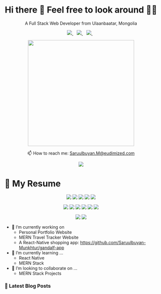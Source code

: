 

<h1 align='center'>
  Hi there 👋 Feel free to look around 👨‍💻
</h1>

<p align='center'>
  A Full Stack Web Developer from Ulaanbaatar, Mongolia
</p>



<p align='center'>
  
  <!--<a href="https://wa.me/5518996643974?text=Olá!%20Alexandre">
    <img src="https://img.shields.io/badge/WHATSAPP-%2325D366.svg?&style=for-the-badge&logo=whatsapp&logoColor=white" />    
  </a>&nbsp;&nbsp;-->
  <a href="https://linkedin.com/in/saruulbuyan-munkhtur-a82257185">
    <img src="https://img.shields.io/badge/linkedin-%230077B5.svg?&style=for-the-badge&logo=linkedin&logoColor=white" />
  </a>&nbsp;&nbsp;
  <a href="https://instagram.com/saruulbuyan_munkhtur">
    <img src="https://img.shields.io/badge/instagram-%23E4405F.svg?&style=for-the-badge&logo=instagram&logoColor=white" />        
  </a>&nbsp;&nbsp;
  <a href="https://medium.com/@SaruulbuyanMunkhtur">
    <img src="https://img.shields.io/badge/medium-%2312100E.svg?&style=for-the-badge&logo=medium&logoColor=white" />        
  </a>&nbsp;&nbsp;

  
</p>

<p align='center'>
  <a href="#"><img src="https://github-readme-stats.vercel.app/api?username=saruulbuyan-munkhtur&show_icons=true&count_private=true&theme=dark" width="350"></a>
</p>





<p align='center'>
  📫 How to reach me: <a href='mailto:saruulbuyan.m@eudimized.com'>Saruulbuyan.M@eudimized.com</a>
</p>
<p align='center'>
  <a href="#"><img src="https://badges.pufler.dev/visits/saruulbuyan-munkhtur/saruulbuyan-munkhtur"></a>
</p>

<h1> 📃 My Resume </h1>

<p align='center'>
          
  <img src="https://img.shields.io/badge/javascript-%23F7DF1E.svg?&style=for-the-badge&logo=javascript&logoColor=black" />
  <img src="https://img.shields.io/badge/react%20-%2320232a.svg?&style=for-the-badge&logo=react&logoColor=%2361DAFB" />
  <img src="https://img.shields.io/badge/gatsby%20-663399.svg?&style=for-the-badge&logo=gatsby&logoColor=white" />
  <img src="https://img.shields.io/badge/express.js%20-%23404d59.svg?&style=for-the-badge"/>
  <img src="https://img.shields.io/badge/html5%20-%23E34F26.svg?&style=for-the-badge&logo=html5&logoColor=white" />
          
</p>

<p align='center'>

  <img src="https://img.shields.io/badge/python%20-%2314354C.svg?&style=for-the-badge&logo=python&logoColor=white" />
  <img src="https://img.shields.io/badge/c++%20-%2300599C.svg?&style=for-the-badge&logo=c%2B%2B&logoColor=white" />
  <img src="https://img.shields.io/badge/node.js%20-%2343853D.svg?&style=for-the-badge&logo=node.js&logoColor=white" />
  <img src="https://img.shields.io/badge/sass%20-%23CC6699.svg?&style=for-the-badge&logo=sass&logoColor=white" />
  <img src="https://img.shields.io/badge/react_native%20-%2320232a.svg?&style=for-the-badge&logo=react&logoColor=%2361DAFB" />
  <img src="https://img.shields.io/badge/MongoDB-%234ea94b.svg?&style=for-the-badge&logo=mongodb&logoColor=white" />

</p>

<p align='center'>
    <img src="https://img.shields.io/badge/Microsoft%20Excel-217346?logo=microsoft-excel&logoColor=white&style=for-the-badge" />
  <img src="https://img.shields.io/badge/netlify%20-00C7B7.svg?&style=for-the-badge&logo=netlify&logoColor=white" />

</p>


- 🔭 I’m currently working on
     - Personal Portfolio Website
     - MERN Travel Tracker Website
     - A React-Native shopping app: https://github.com/Saruulbuyan-Munkhtur/gandalf-app
- 🌱 I’m currently learning ...
     - React Native
     - MERN Stack
- 👯 I’m looking to collaborate on ...
     - MERN Stack Projects

### 📕 Latest Blog Posts
<!-- BLOG-POST-LIST:START -->
<!-- BLOG-POST-LIST:END -->



<!--- https://img.shields.io/badge/{FIRST}-{SECONDARY}-%23{HEX-COLOR}.svg?&style=for-the-badge&logo={ICON}&logoColor=white --->






